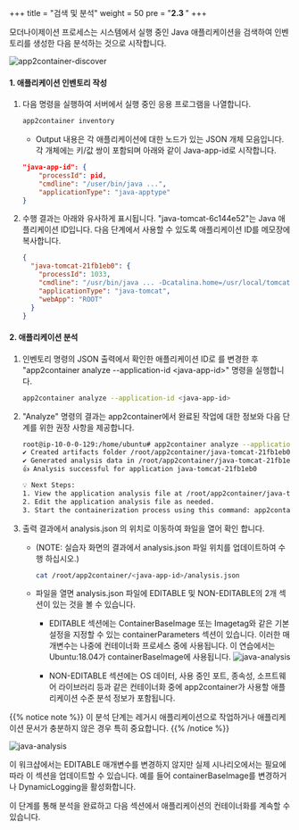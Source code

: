 +++
title = "검색 및 분석"
weight = 50
pre = "<b>2.3 </b>"
+++

모더나이제이션 프로세스는 시스템에서 실행 중인 Java 애플리케이션을 검색하여 인벤토리를 생성한 다음 분석하는 것으로 시작합니다.

![app2container-discover](/discover-and-analyze/discover-overview-diagram.png)

#### 1. 애플리케이션 인벤토리 작성

1. 다음 명령을 실행하여 서버에서 실행 중인 응용 프로그램을 나열합니다.

    ```bash
    app2container inventory
    ```

    - Output 내용은 각 애플리케이션에 대한 노드가 있는 JSON 개체 모음입니다. 각 개체에는 키/값 쌍이 포함되며 아래와 같이 Java-app-id로 시작합니다.

    ```JSON
    "java-app-id": {
        "processId": pid,
        "cmdline": "/user/bin/java ...",
        "applicationType": "java-apptype"
    }
    ```

2. 수행 결과는 아래와 유사하게 표시됩니다. "java-tomcat-6c144e52"는 Java 애플리케이션 ID입니다. 다음 단계에서 사용할 수 있도록 애플리케이션 ID를 메모장에 복사합니다.

    ```JSON
    {
      "java-tomcat-21fb1eb0": {
        "processId": 1033,
        "cmdline": "/usr/bin/java ... -Dcatalina.home=/usr/local/tomcat8 -Djava.io.tmpdir=/usr/local/tomcat8/temp org.apache.catalina.startup.Bootstrap start ",
        "applicationType": "java-tomcat",
        "webApp": "ROOT"
      }
    }
    ```

#### 2. 애플리케이션 분석

1. 인벤토리 명령의 JSON 출력에서 확인한 애플리케이션 ID로 <java-app-id>를 변경한 후 "app2container analyze  --application-id \<java-app-id\>" 명령을 실행합니다.

    ```bash
    app2container analyze --application-id <java-app-id>
    ```

2. "Analyze" 명령의 결과는 app2container에서 완료된 작업에 대한 정보와 다음 단계를 위한 권장 사항을 제공합니다.

    ```bash
    root@ip-10-0-0-129:/home/ubuntu# app2container analyze --application-id java-tomcat-21fb1eb0
    ✔ Created artifacts folder /root/app2container/java-tomcat-21fb1eb0
    ✔ Generated analysis data in /root/app2container/java-tomcat-21fb1eb0/analysis.json
    👍 Analysis successful for application java-tomcat-21fb1eb0

    💡 Next Steps:
    1. View the application analysis file at /root/app2container/java-tomcat-21fb1eb0/analysis.json.
    2. Edit the application analysis file as needed.
    3. Start the containerization process using this command: app2container containerize --application-id java-tomcat-21fb1eb0
    ```

3. 출력 결과에서 analysis.json 의 위치로 이동하여 화일을 열어 확인 합니다.

    - (NOTE: 실습자 화면의 결과에서 ​​analysis.json 파일 위치를 업데이트하여 수행 하십시오.)

      ```bash
      cat /root/app2container/<java-app-id>/analysis.json
      ```

    - 파일을 열면 analysis.json 파일에 EDITABLE 및 NON-EDITABLE의 2개 섹션이 있는 것을 볼 수 있습니다.

      - EDITABLE 섹션에는 ContainerBaseImage 또는 Imagetag와 같은 기본 설정을 지정할 수 있는 containerParameters 섹션이 있습니다. 이러한 매개변수는 나중에 컨테이너화 프로세스 중에 사용됩니다. 이 연습에서는 Ubuntu:18.04가 containerBaseImage에 사용됩니다.
        ![java-analysis](/discover-and-analyze/java-analysis-1.png)

      - NON-EDITABLE 섹션에는 OS 데이터, 사용 중인 포트, 종속성, 소프트웨어 라이브러리 등과 같은 컨테이너화 중에 app2container가 사용할 애플리케이션 수준 분석 정보가 포함됩니다.

{{% notice note %}}
이 분석 단계는 레거시 애플리케이션으로 작업하거나 애플리케이션 문서가 충분하지 않은 경우 특히 중요합니다.
{{% /notice %}}

  ![java-analysis](/discover-and-analyze/java-analysis-2.png)

이 워크샵에서는 EDITABLE 매개변수를 변경하지 않지만 실제 시나리오에서는 필요에 따라 이 섹션을 업데이트할 수 있습니다. 예를 들어 containerBaseImage를 변경하거나 DynamicLogging을 활성화합니다.

이 단계를 통해 분석을 완료하고 다음 섹션에서 애플리케이션의 컨테이너화를 계속할 수 있습니다.
